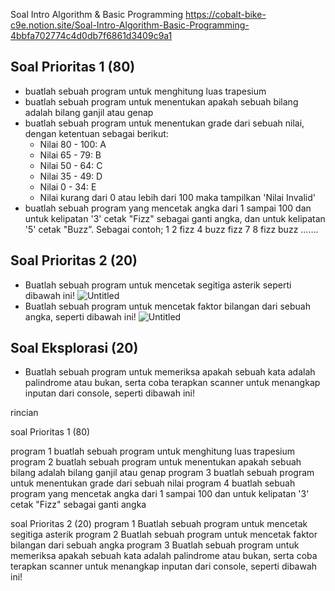 Soal Intro Algorithm & Basic Programming
https://cobalt-bike-c9e.notion.site/Soal-Intro-Algorithm-Basic-Programming-4bbfa702774c4d0db7f6861d3409c9a1

## **Soal Prioritas 1 (80)**

- buatlah sebuah program untuk menghitung luas trapesium
- buatlah sebuah program untuk menentukan apakah sebuah bilang adalah bilang ganjil atau genap
- buatlah sebuah program untuk menentukan grade dari sebuah nilai, dengan ketentuan sebagai berikut:
  - Nilai 80 - 100: A
  - Nilai 65 - 79: B
  - Nilai 50 - 64: C
  - Nilai 35 - 49: D
  - Nilai 0 - 34: E
  - Nilai kurang dari 0 atau lebih dari 100 maka tampilkan 'Nilai Invalid'
- buatlah sebuah program yang mencetak angka dari 1 sampai 100 dan untuk kelipatan '3' cetak "Fizz" sebagai ganti angka, dan untuk kelipatan '5' cetak "Buzz”. Sebagai contoh; 1 2 fizz 4 buzz fizz 7 8 fizz buzz …….

## **Soal Prioritas 2 (20)**

- Buatlah sebuah program untuk mencetak segitiga asterik seperti dibawah ini!
  ![Untitled](https://s3-us-west-2.amazonaws.com/secure.notion-static.com/75f3b24d-64ef-4f50-bda6-13d0e2e0561b/Untitled.png)
- Buatlah sebuah program untuk mencetak faktor bilangan dari sebuah angka, seperti dibawah ini!
  ![Untitled](https://s3-us-west-2.amazonaws.com/secure.notion-static.com/6d0869bc-f980-4edd-9aae-afc903e93d51/Untitled.png)

## **Soal Eksplorasi (20)**

- Buatlah sebuah program untuk memeriksa apakah sebuah kata adalah palindrome atau bukan, serta coba terapkan scanner untuk menangkap inputan dari console, seperti dibawah ini!

rincian

soal Prioritas 1 (80)

program 1
buatlah sebuah program untuk menghitung luas trapesium
program 2
buatlah sebuah program untuk menentukan apakah sebuah bilang adalah bilang ganjil atau genap
program 3
buatlah sebuah program untuk menentukan grade dari sebuah nilai
program 4
buatlah sebuah program yang mencetak angka dari 1 sampai 100 dan untuk kelipatan '3' cetak "Fizz" sebagai ganti angka

soal Prioritas 2 (20)
program 1
Buatlah sebuah program untuk mencetak segitiga asterik
program 2
Buatlah sebuah program untuk mencetak faktor bilangan dari sebuah angka
program 3
Buatlah sebuah program untuk memeriksa apakah sebuah kata adalah palindrome atau bukan, serta coba terapkan scanner untuk menangkap inputan dari console, seperti dibawah ini!
